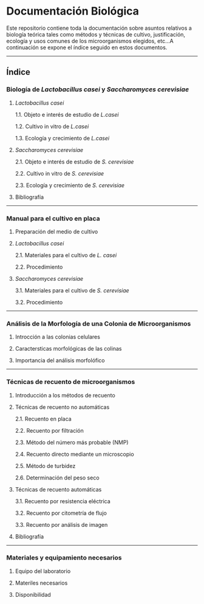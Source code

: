 # **Documentación Biológica**

Este repositorio contiene toda la documentación sobre asuntos relativos a biología teórica tales como métodos y técnicas de cultivo, justificación, ecología y usos comunes de los microorganismos elegidos, etc...A continuación se expone el índice seguido en estos documentos.

-----------------

## Índice

### **Biología de *Lactobacillus casei* y *Saccharomyces cerevisiae***

1. *Lactobacillus casei*

    1.1. Objeto e interés de estudio de *L.casei*

    1.2. Cultivo in vitro de *L.casei*

    1.3. Ecología y crecimiento de *L.casei*


2. *Saccharomyces cerevisiae*

    2.1. Objeto e interés de estudio de *S. cerevisiae*
    
    2.2. Cultivo in vitro de *S. cerevisiae*
    
    2.3. Ecología y crecimiento de *S. cerevisiae*
    
3. Bibliografía
    
---------------------------------------

### **Manual para el cultivo en placa**

1. Preparación del medio de cultivo

2. *Lactobacillus casei*

    2.1. Materiales para el cultivo de *L. casei*

    2.2. Procedimiento

3. *Saccharomyces cerevisiae*
 
    3.1. Materiales para el cultivo de *S. cerevisiae*
 
    3.2. Procedimiento

---------------------------------------

### **Análisis de la Morfología de una Colonia de Microorganismos**

1. Introcción a las colonias celulares

2. Caractersticas morfológicas de las colinas

3. Importancia del análisis morfolófico

---------------------------------------

### **Técnicas de recuento de microorganismos**

1. Introducción a los métodos de recuento

2. Técnicas de recuento no automáticas

    2.1. Recuento en placa
    
    2.2. Recuento por filtración
    
    2.3. Método del número más probable (NMP)
    
    2.4. Recuento directo mediante un microscopio
    
    2.5. Método de turbidez
    
    2.6. Determinación del peso seco 
    
3. Técnicas de recuento automáticas

    3.1. Recuento por resistencia eléctrica
    
    3.2. Recuento por citometría de flujo
    
    3.3. Recuento por análisis de imagen

4. Bibliografía

------------------------------

### Materiales y equipamiento necesarios

1. Equipo del laboratorio

2. Materiles necesarios

3. Disponibilidad
